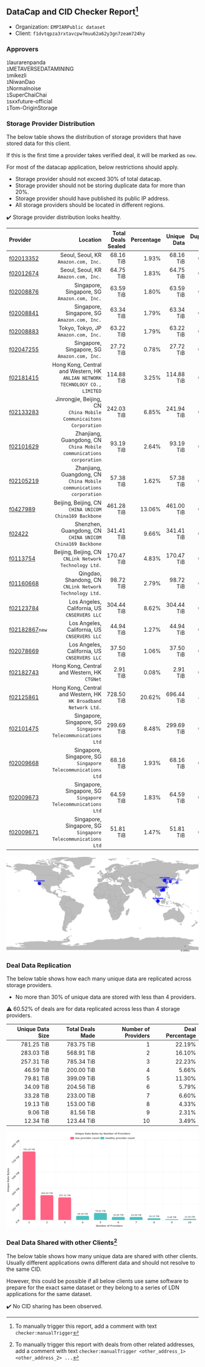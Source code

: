 ## DataCap and CID Checker Report[^1]
 - Organization: `EMPIARPublic dataset`
 - Client: `f1dvtqpza3rxtavcpw7muu62a62y3gn7zeam724hy`
### Approvers
`1`laurarenpanda<br/>`1`METAVERSEDATAMINING<br/>`1`mikezli<br/>`1`NiwanDao<br/>`1`Normalnoise<br/>`1`SuperChaiChai<br/>`1`sxxfuture-official<br/>`1`Tom-OriginStorage

### Storage Provider Distribution
The below table shows the distribution of storage providers that have stored data for this client.

If this is the first time a provider takes verified deal, it will be marked as `new`.

For most of the datacap application, below restrictions should apply.
 - Storage provider should not exceed 30% of total datacap.
 - Storage provider should not be storing duplicate data for more than 20%.
 - Storage provider should have published its public IP address.
 - All storage providers should be located in different regions.

✔️ Storage provider distribution looks healthy.

| Provider                                                    |                                                                        Location | Total Deals Sealed | Percentage | Unique Data | Duplicate Deals |
| :---------------------------------------------------------- | ------------------------------------------------------------------------------: | -----------------: | ---------: | ----------: | --------------: |
| [f02013352](https://filfox.info/en/address/f02013352)       |                                         Seoul, Seoul, KR<br/>`Amazon.com, Inc.` |          68.16 TiB |      1.93% |   68.16 TiB |           0.00% |
| [f02012674](https://filfox.info/en/address/f02012674)       |                                         Seoul, Seoul, KR<br/>`Amazon.com, Inc.` |          64.75 TiB |      1.83% |   64.75 TiB |           0.00% |
| [f02008876](https://filfox.info/en/address/f02008876)       |                                 Singapore, Singapore, SG<br/>`Amazon.com, Inc.` |          63.59 TiB |      1.80% |   63.59 TiB |           0.00% |
| [f02008841](https://filfox.info/en/address/f02008841)       |                                 Singapore, Singapore, SG<br/>`Amazon.com, Inc.` |          63.34 TiB |      1.79% |   63.34 TiB |           0.00% |
| [f02008883](https://filfox.info/en/address/f02008883)       |                                         Tokyo, Tokyo, JP<br/>`Amazon.com, Inc.` |          63.22 TiB |      1.79% |   63.22 TiB |           0.00% |
| [f02047255](https://filfox.info/en/address/f02047255)       |                                 Singapore, Singapore, SG<br/>`Amazon.com, Inc.` |          27.72 TiB |      0.78% |   27.72 TiB |           0.00% |
| [f02181415](https://filfox.info/en/address/f02181415)       | Hong Kong, Central and Western, HK<br/>`ANLIAN NETWORK TECHNOLOGY CO., LIMITED` |         114.88 TiB |      3.25% |  114.88 TiB |           0.00% |
| [f02133283](https://filfox.info/en/address/f02133283)       |           Jinrongjie, Beijing, CN<br/>`China Mobile Communicaitons Corporation` |         242.03 TiB |      6.85% |  241.94 TiB |           0.04% |
| [f02101629](https://filfox.info/en/address/f02101629)       |          Zhanjiang, Guangdong, CN<br/>`China Mobile communications corporation` |          93.19 TiB |      2.64% |   93.19 TiB |           0.00% |
| [f02105219](https://filfox.info/en/address/f02105219)       |          Zhanjiang, Guangdong, CN<br/>`China Mobile communications corporation` |          57.38 TiB |      1.62% |   57.38 TiB |           0.00% |
| [f0427989](https://filfox.info/en/address/f0427989)         |                       Beijing, Beijing, CN<br/>`CHINA UNICOM China169 Backbone` |         461.28 TiB |     13.06% |  461.00 TiB |           0.06% |
| [f02422](https://filfox.info/en/address/f02422)             |                    Shenzhen, Guangdong, CN<br/>`CHINA UNICOM China169 Backbone` |         341.41 TiB |      9.66% |  341.41 TiB |           0.00% |
| [f0113754](https://filfox.info/en/address/f0113754)         |                       Beijing, Beijing, CN<br/>`CNLink Network Technology Ltd.` |         170.47 TiB |      4.83% |  170.47 TiB |           0.00% |
| [f01160668](https://filfox.info/en/address/f01160668)       |                      Qingdao, Shandong, CN<br/>`CNLink Network Technology Ltd.` |          98.72 TiB |      2.79% |   98.72 TiB |           0.00% |
| [f02123784](https://filfox.info/en/address/f02123784)       |                                 Los Angeles, California, US<br/>`CNSERVERS LLC` |         304.44 TiB |      8.62% |  304.44 TiB |           0.00% |
| [f02182867](https://filfox.info/en/address/f02182867)`new`  |                                 Los Angeles, California, US<br/>`CNSERVERS LLC` |          44.94 TiB |      1.27% |   44.94 TiB |           0.00% |
| [f02078669](https://filfox.info/en/address/f02078669)       |                                 Los Angeles, California, US<br/>`CNSERVERS LLC` |          37.50 TiB |      1.06% |   37.50 TiB |           0.00% |
| [f02182743](https://filfox.info/en/address/f02182743)       |                                 Hong Kong, Central and Western, HK<br/>`CTGNet` |           2.91 TiB |      0.08% |    2.91 TiB |           0.00% |
| [f02125861](https://filfox.info/en/address/f02125861)       |              Hong Kong, Central and Western, HK<br/>`HK Broadband Network Ltd.` |         728.50 TiB |     20.62% |  696.44 TiB |           4.40% |
| [f02101475](https://filfox.info/en/address/f02101475)       |                 Singapore, Singapore, SG<br/>`Singapore Telecommunications Ltd` |         299.69 TiB |      8.48% |  299.69 TiB |           0.00% |
| [f02009668](https://filfox.info/en/address/f02009668)       |                 Singapore, Singapore, SG<br/>`Singapore Telecommunications Ltd` |          68.16 TiB |      1.93% |   68.16 TiB |           0.00% |
| [f02009673](https://filfox.info/en/address/f02009673)       |                 Singapore, Singapore, SG<br/>`Singapore Telecommunications Ltd` |          64.59 TiB |      1.83% |   64.59 TiB |           0.00% |
| [f02009671](https://filfox.info/en/address/f02009671)       |                 Singapore, Singapore, SG<br/>`Singapore Telecommunications Ltd` |          51.81 TiB |      1.47% |   51.81 TiB |           0.00% |

<img src="https://raw.githubusercontent.com/data-preservation-programs/filplus-checker-assets/main/filecoin-project/filecoin-plus-large-datasets/issues/1845/1685537222396.png"/>

### Deal Data Replication
The below table shows how each many unique data are replicated across storage providers.

- No more than 30% of unique data are stored with less than 4 providers.

⚠️ 60.52% of deals are for data replicated across less than 4 storage providers.

| Unique Data Size | Total Deals Made | Number of Providers | Deal Percentage |
| ---------------: | ---------------: | ------------------: | --------------: |
|       781.25 TiB |       783.75 TiB |                   1 |          22.19% |
|       283.03 TiB |       568.91 TiB |                   2 |          16.10% |
|       257.31 TiB |       785.34 TiB |                   3 |          22.23% |
|        46.59 TiB |       200.00 TiB |                   4 |           5.66% |
|        79.81 TiB |       399.09 TiB |                   5 |          11.30% |
|        34.09 TiB |       204.56 TiB |                   6 |           5.79% |
|        33.28 TiB |       233.00 TiB |                   7 |           6.60% |
|        19.13 TiB |       153.00 TiB |                   8 |           4.33% |
|         9.06 TiB |        81.56 TiB |                   9 |           2.31% |
|        12.34 TiB |       123.44 TiB |                  10 |           3.49% |

<img src="https://raw.githubusercontent.com/data-preservation-programs/filplus-checker-assets/main/filecoin-project/filecoin-plus-large-datasets/issues/1845/1685537223151.png"/>

### Deal Data Shared with other Clients[^3]
The below table shows how many unique data are shared with other clients.
Usually different applications owns different data and should not resolve to the same CID.

However, this could be possible if all below clients use same software to prepare for the exact same dataset or they belong to a series of LDN applications for the same dataset.

✔️ No CID sharing has been observed.

[^1]: To manually trigger this report, add a comment with text `checker:manualTrigger`

[^2]: Deals from those addresses are combined into this report as they are specified with `checker:manualTrigger`

[^3]: To manually trigger this report with deals from other related addresses, add a comment with text `checker:manualTrigger <other_address_1> <other_address_2> ...`
